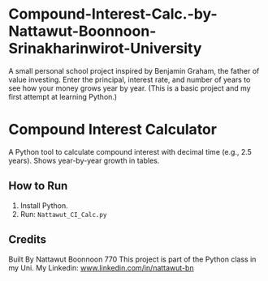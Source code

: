 # Compound-Interest-Calc.-by-Nattawut-Boonnoon-Srinakharinwirot-University
A small personal school project inspired by Benjamin Graham, the father of value investing. Enter the principal, interest rate, and number of years to see how your money grows year by year. (This is a basic project and my first attempt at learning Python.)

# Compound Interest Calculator
A Python tool to calculate compound interest with decimal time (e.g., 2.5 years). Shows year-by-year growth in tables.

## How to Run
1. Install Python.
2. Run: `Nattawut_CI_Calc.py`

## Credits
Built By Nattawut Boonnoon 770
This project is part of the Python class in my Uni.
My Linkedin: www.linkedin.com/in/nattawut-bn
